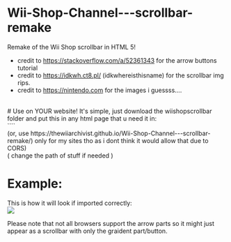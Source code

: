 # Wii-Shop-Channel---scrollbar-remake
Remake of the Wii Shop scrollbar in HTML 5!
  - credit to https://stackoverflow.com/a/52361343 for the arrow buttons tutorial
  - credit to https://idkwh.ct8.pl/ (idkwhereisthisname) for the scrollbar img rips. 
  - credit to https://nintendo.com  for the images i guessss.... 
 
<br>
# Use on YOUR website!
It's simple, just download the wiishopscrollbar folder and put this in any html page that u need it in:
<br>
``<link rel="stylesheet" href="/wiishopscrollbar/wiiscrollbar.css">``
<br>
(or, use https://thewiiarchivist.github.io/Wii-Shop-Channel---scrollbar-remake/) only for my sites tho as i dont think it would allow that due to CORS)
<br>
( change the path of stuff if needed )
<br>

# Example:
This is how it will look if imported correctly:
<br>
<img src="https://github.com/user-attachments/assets/66ea0649-675b-435a-a346-94af5e5ce6e1">


<p>Please note that not all browsers support the arrow parts so it might just appear as a scrollbar with only the graident part/button.</p>
